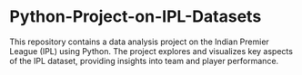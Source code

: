 # Python-Project-on-IPL-Datasets
This repository contains a data analysis project on the Indian Premier League (IPL) using Python. The project explores and visualizes key aspects of the IPL dataset, providing insights into team and player performance.
